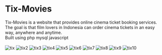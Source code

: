 # Tix-Movies
Tix-Movies is a website that provides online cinema ticket booking services. The goal is that film lovers in Indonesia can order cinema tickets in an easy way, anywhere and anytime.<br>
Built using php mysql javascript <br><br>
![tix](https://user-images.githubusercontent.com/80236079/167539522-4f70fac9-8366-40dc-bff4-9107c32e4bcc.JPG)
![tix2](https://user-images.githubusercontent.com/80236079/167539529-ad8af9df-4695-415e-958f-131a6a55db84.JPG)
![tix3](https://user-images.githubusercontent.com/80236079/167539547-5988bb2d-782f-4dc1-85ce-56343c3cc99a.JPG)
![tix4](https://user-images.githubusercontent.com/80236079/167539551-96a65de7-31a9-47f3-ad39-16750f06e647.JPG)
![tix5](https://user-images.githubusercontent.com/80236079/167539555-82213a15-4596-4b76-91de-e9606e2eb8e5.JPG)
![tix6](https://user-images.githubusercontent.com/80236079/167539557-347a3bee-c5e9-4ea4-8562-e7deb0083391.JPG)
![tix7](https://user-images.githubusercontent.com/80236079/167539559-a7cc757c-b294-4327-a651-ef9ea20e2121.JPG)
![tix8](https://user-images.githubusercontent.com/80236079/167539562-e0c1be90-acd3-4b49-9f7e-48241f9658fa.JPG)
![tix9](https://user-images.githubusercontent.com/80236079/167539567-05c6f8d5-ba35-4c47-8385-37860ff6501e.JPG)
![tix10](https://user-images.githubusercontent.com/80236079/167539570-99538589-45e5-4a28-9415-a227af6ffe85.JPG)
